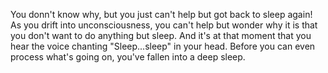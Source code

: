 You donn't know why, but you just can't help but got back to sleep again!
As you drift into unconsciousness, you can't help but wonder why it is that you don't want to do anything but sleep.
And it's at that moment that you hear the voice chanting "Sleep...sleep" in your head.
Before you can even process what's going on, you've fallen into a deep sleep.
